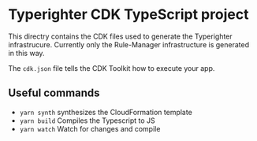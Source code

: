# Typerighter CDK TypeScript project

This directry contains the CDK files used to generate the Typerighter infrastrucure. 
Currently only the Rule-Manager infrastructure is generated in this way.

The `cdk.json` file tells the CDK Toolkit how to execute your app.

## Useful commands

 * `yarn synth`       synthesizes the CloudFormation template
 * `yarn build`       Compiles the Typescript to JS
 * `yarn watch`       Watch for changes and compile
